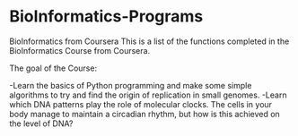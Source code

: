 # BioInformatics-Programs
BioInformatics from Coursera
This is a list of the functions completed in the BioInformatics Course from Coursera. 

The goal of the Course: 

-Learn the basics of Python programming and make some simple algorithms to try and find the origin of replication in small genomes.
-Learn which DNA patterns play the role of molecular clocks. The cells in your body manage to maintain a circadian rhythm, but how is this achieved on the level of DNA?

